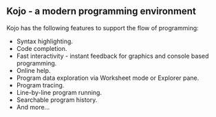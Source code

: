 ## Kojo - a modern programming environment
Kojo has the following features to support the flow of programming:
* Syntax highlighting.
* Code completion.
* Fast interactivity - instant feedback for graphics and console based programming.
* Online help.
* Program data exploration via Worksheet mode or Explorer pane.
* Program tracing.
* Line-by-line program running.
* Searchable program history.
* And more...
